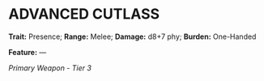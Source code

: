 ﻿# ADVANCED CUTLASS

**Trait:** Presence; **Range:** Melee; **Damage:** d8+7 phy; **Burden:** One-Handed

**Feature:** —

*Primary Weapon - Tier 3*
